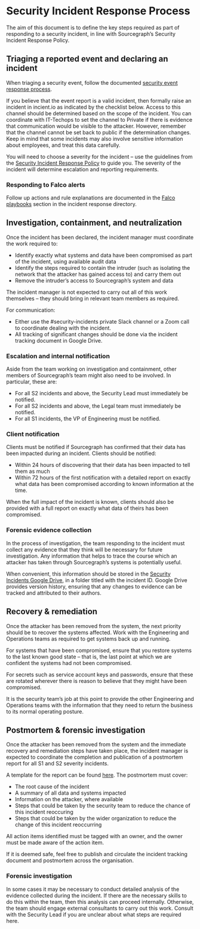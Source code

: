 # Security Incident Response Process

The aim of this document is to define the key steps required as part of responding to a security incident, in line with Sourcegraph’s Security Incident Response Policy.

## Triaging a reported event and declaring an incident

When triaging a security event, follow the documented [security event response process](https://github.com/sourcegraph/security-monitoring/blob/main/docs/security-event-handling.md).

If you believe that the event report is a valid incident, then formally raise an incident in incient.io as indicated by the checklist below. Access to this channel should be determined based on the scope of the incident. You can coordinate with IT-Techops to set the channel to Private if there is evidence that communication would be visible to the attacker. However, remember that the channel cannot be set back to public if the determination changes. Keep in mind that some incidents may also involve sensitive information about employees, and treat this data carefully.

You will need to choose a severity for the incident – use the guidelines from the [Security Incident Response Policy](./security-incident-response.md#severity) to guide you. The severity of the incident will determine escalation and reporting requirements.

### Responding to Falco alerts

Follow up actions and rule explanations are documented in the [Falco playbooks](https://github.com/sourcegraph/security-monitoring/tree/main/docs/playbooks/falco) section in the incident response directory.

## Investigation, containment, and neutralization

Once the incident has been declared, the incident manager must coordinate the work required to:

- Identify exactly what systems and data have been compromised as part of the incident, using available audit data
- Identify the steps required to contain the intruder (such as isolating the network that the attacker has gained access to) and carry them out
- Remove the intruder’s access to Sourcegraph’s system and data

The incident manager is not expected to carry out all of this work themselves – they should bring in relevant team members as required.

For communication:

- Either use the #security-incidents private Slack channel or a Zoom call to coordinate dealing with
  the incident.
- All tracking of significant changes should be done via the incident tracking document in Google
  Drive.

### Escalation and internal notification

Aside from the team working on investigation and containment, other members of Sourcegraph’s team might also need to be involved. In particular, these are:

- For all S2 incidents and above, the Security Lead must immediately be notified.
- For all S2 incidents and above, the Legal team must immediately be notified.
- For all S1 incidents, the VP of Engineering must be notified.

### Client notification

Clients must be notified if Sourcegraph has confirmed that their data has been impacted during an incident. Clients should be notified:

- Within 24 hours of discovering that their data has been impacted to tell them as much
- Within 72 hours of the first notification with a detailed report on exactly what data has been compromised according to known information at the time.

When the full impact of the incident is known, clients should also be provided with a full report on exactly what data of theirs has been compromised.

### Forensic evidence collection

In the process of investigation, the team responding to the incident must collect any evidence that they think will be necessary for future investigation. Any information that helps to trace the course which an attacker has taken through Sourcegraph’s systems is potentially useful.

When convenient, this information should be stored in the [Security Incidents Google Drive](https://drive.google.com/drive/folders/12zMUAdBng6yRNMSfOTOMnXtAyQ0TPPhN), in a folder titled with the incident ID. Google Drive provides version history, ensuring that any changes to evidence can be tracked and attributed to their authors.

## Recovery & remediation

Once the attacker has been removed from the system, the next priority should be to recover the systems affected. Work with the Engineering and Operations teams as required to get systems back up and running.

For systems that have been compromised, ensure that you restore systems to the last known good state – that is, the last point at which we are confident the systems had not been compromised.

For secrets such as service account keys and passwords, ensure that these are rotated wherever there is reason to believe that they might have been compromised.

It is the security team’s job at this point to provide the other Engineering and Operations teams with the information that they need to return the business to its normal operating posture.

## Postmortem & forensic investigation

Once the attacker has been removed from the system and the immediate recovery and remediation steps have taken place, the incident manager is expected to coordinate the completion and publication of a postmortem report for all S1 and S2 severity incidents.

A template for the report can be found [here](https://docs.google.com/document/d/1g-UocctW1Zp-z5GdJ6b_Gx5ikHsMU30tWc_6qearMUo/edit). The postmortem must cover:

- The root cause of the incident
- A summary of all data and systems impacted
- Information on the attacker, where available
- Steps that could be taken by the security team to reduce the chance of this incident reoccuring
- Steps that could be taken by the wider organization to reduce the change of this incident reoccurring

All action items identified must be tagged with an owner, and the owner must be made aware of the action item.

If it is deemed safe, feel free to publish and circulate the incident tracking document and postmortem across the organisation.

### Forensic investigation

In some cases it may be necessary to conduct detailed analysis of the evidence collected during the incident. If there are the necessary skills to do this within the team, then this analysis can proceed internally. Otherwise, the team should engage external consultants to carry out this work. Consult with the Security Lead if you are unclear about what steps are required here.
